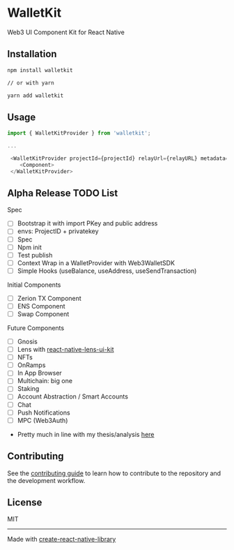 # WalletKit

Web3 UI Component Kit for React Native

## Installation

```sh
npm install walletkit

// or with yarn

yarn add walletkit
```

## Usage

```js
import { WalletKitProvider } from 'walletkit';

...

 <WalletKitProvider projectId={projectId} relayUrl={relayURL} metadata={metadata}>
    <Component>
 </WalletKitProvider>
```

## Alpha Release TODO List

Spec

- [ ] Bootstrap it with import PKey and public address
- [ ] envs: ProjectID + privatekey
- [ ] Spec
- [ ] Npm init
- [ ] Test publish
- [ ] Context Wrap in a WalletProvider with Web3WalletSDK
- [ ] Simple Hooks (useBalance, useAddress, useSendTransaction)

Initial Components

- [ ] Zerion TX Component
- [ ] ENS Component
- [ ] Swap Component

Future Components

- [ ] Gnosis
- [ ] Lens with [react-native-lens-ui-kit](https://github.com/lens-protocol/react-native-lens-ui-kit/)
- [ ] NFTs
- [ ] OnRamps
- [ ] In App Browser
- [ ] Multichain: big one
- [ ] Staking
- [ ] Account Abstraction / Smart Accounts
- [ ] Chat
- [ ] Push Notifications
- [ ] MPC (Web3Auth)
- Pretty much in line with my thesis/analysis [here](https://mirror.xyz/crypblizz.eth/3rUdZbcRdrcfONqoD4dNWujrOAB6VuG9GMSmoMjqdjk)

## Contributing

See the [contributing guide](CONTRIBUTING.md) to learn how to contribute to the repository and the development workflow.

## License

MIT

---

Made with [create-react-native-library](https://github.com/callstack/react-native-builder-bob)
